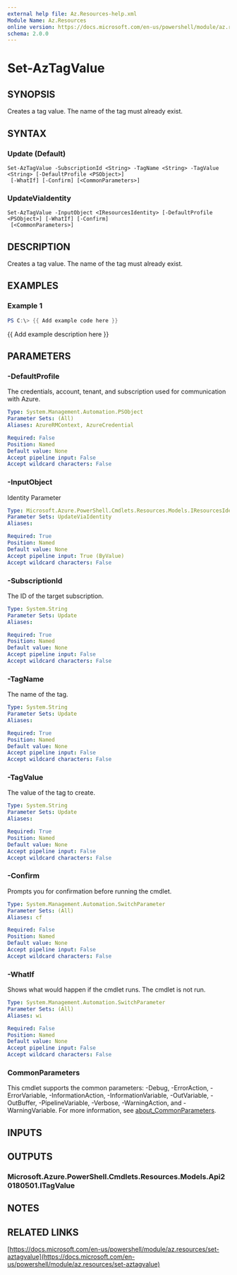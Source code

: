```yaml
---
external help file: Az.Resources-help.xml
Module Name: Az.Resources
online version: https://docs.microsoft.com/en-us/powershell/module/az.resources/set-aztagvalue
schema: 2.0.0
---
```


# Set-AzTagValue

## SYNOPSIS
Creates a tag value.
The name of the tag must already exist.

## SYNTAX

### Update (Default)
```
Set-AzTagValue -SubscriptionId <String> -TagName <String> -TagValue <String> [-DefaultProfile <PSObject>]
 [-WhatIf] [-Confirm] [<CommonParameters>]
```

### UpdateViaIdentity
```
Set-AzTagValue -InputObject <IResourcesIdentity> [-DefaultProfile <PSObject>] [-WhatIf] [-Confirm]
 [<CommonParameters>]
```

## DESCRIPTION
Creates a tag value.
The name of the tag must already exist.

## EXAMPLES

### Example 1
```powershell
PS C:\> {{ Add example code here }}
```

{{ Add example description here }}

## PARAMETERS

### -DefaultProfile
The credentials, account, tenant, and subscription used for communication with Azure.

```yaml
Type: System.Management.Automation.PSObject
Parameter Sets: (All)
Aliases: AzureRMContext, AzureCredential

Required: False
Position: Named
Default value: None
Accept pipeline input: False
Accept wildcard characters: False
```

### -InputObject
Identity Parameter

```yaml
Type: Microsoft.Azure.PowerShell.Cmdlets.Resources.Models.IResourcesIdentity
Parameter Sets: UpdateViaIdentity
Aliases:

Required: True
Position: Named
Default value: None
Accept pipeline input: True (ByValue)
Accept wildcard characters: False
```

### -SubscriptionId
The ID of the target subscription.

```yaml
Type: System.String
Parameter Sets: Update
Aliases:

Required: True
Position: Named
Default value: None
Accept pipeline input: False
Accept wildcard characters: False
```

### -TagName
The name of the tag.

```yaml
Type: System.String
Parameter Sets: Update
Aliases:

Required: True
Position: Named
Default value: None
Accept pipeline input: False
Accept wildcard characters: False
```

### -TagValue
The value of the tag to create.

```yaml
Type: System.String
Parameter Sets: Update
Aliases:

Required: True
Position: Named
Default value: None
Accept pipeline input: False
Accept wildcard characters: False
```

### -Confirm
Prompts you for confirmation before running the cmdlet.

```yaml
Type: System.Management.Automation.SwitchParameter
Parameter Sets: (All)
Aliases: cf

Required: False
Position: Named
Default value: None
Accept pipeline input: False
Accept wildcard characters: False
```

### -WhatIf
Shows what would happen if the cmdlet runs.
The cmdlet is not run.

```yaml
Type: System.Management.Automation.SwitchParameter
Parameter Sets: (All)
Aliases: wi

Required: False
Position: Named
Default value: None
Accept pipeline input: False
Accept wildcard characters: False
```

### CommonParameters
This cmdlet supports the common parameters: -Debug, -ErrorAction, -ErrorVariable, -InformationAction, -InformationVariable, -OutVariable, -OutBuffer, -PipelineVariable, -Verbose, -WarningAction, and -WarningVariable. For more information, see [about_CommonParameters](http://go.microsoft.com/fwlink/?LinkID=113216).

## INPUTS

## OUTPUTS

### Microsoft.Azure.PowerShell.Cmdlets.Resources.Models.Api20180501.ITagValue
## NOTES

## RELATED LINKS

[https://docs.microsoft.com/en-us/powershell/module/az.resources/set-aztagvalue](https://docs.microsoft.com/en-us/powershell/module/az.resources/set-aztagvalue)

